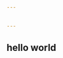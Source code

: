 ```yaml
---


---
```


<h2 id="hello-world">hello world</h2>
<p><img src="http://ss1.sinaimg.cn/large/ce56395agy1fshxoklabfj20fa05lt8p.jpg" alt=""></p>

